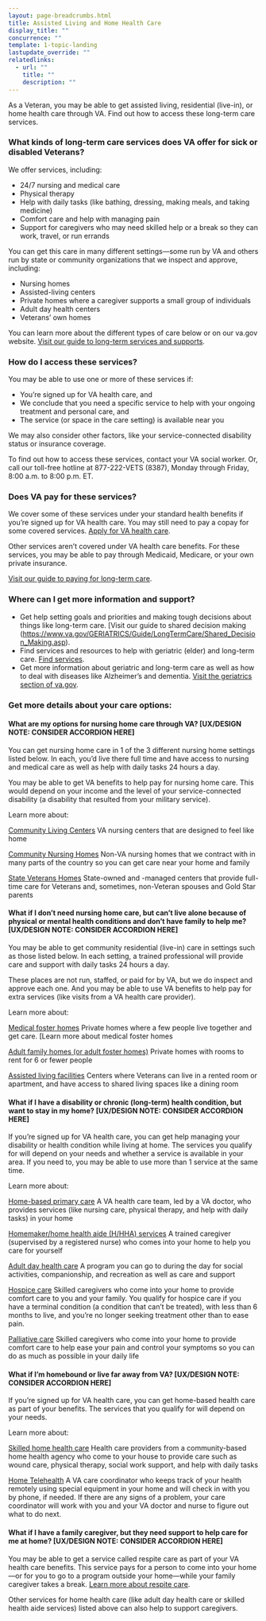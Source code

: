 ```yaml
---
layout: page-breadcrumbs.html
title: Assisted Living and Home Health Care
display_title: ""
concurrence: ""
template: 1-topic-landing
lastupdate_override: ""
relatedlinks:
  - url: ""
    title: ""
    description: ""
---
```


<div class="va-introtext">

As a Veteran, you may be able to get assisted living, residential (live-in), or home health care through VA. Find out how to access these long-term care services.

</div>

<div class="feature" markdown=“1”>

### What kinds of long-term care services does VA offer for sick or disabled Veterans?

We offer services, including:

- 24/7 nursing and medical care
- Physical therapy
- Help with daily tasks (like bathing, dressing, making meals, and taking medicine)
- Comfort care and help with managing pain
- Support for caregivers who may need skilled help or a break so they can work, travel, or run errands

You can get this care in many different settings—some run by VA and others run by state or community organizations that we inspect and approve, including:

- Nursing homes
- Assisted-living centers
- Private homes where a caregiver supports a small group of individuals
- Adult day health centers
- Veterans’ own homes

You can learn more about the different types of care below or on our va.gov website. [Visit our guide to long-term services and supports](https://www.va.gov/GERIATRICS/Guide/LongTermCare/index.asp). 

</div>

### How do I access these services?

You may be able to use one or more of these services if:

- You’re signed up for VA health care, and
- We conclude that you need a specific service to help with your ongoing treatment and personal care, and
- The service (or space in the care setting) is available near you

We may also consider other factors, like your service-connected disability status or insurance coverage. 

To find out how to access these services, contact your VA social worker. Or, call our toll-free hotline at 877-222-VETS (8387), Monday through Friday, 8:00 a.m. to 8:00 p.m. ET. 

### Does VA pay for these services?

We cover some of these services under your standard health benefits if you’re signed up for VA health care. You may still need to pay a copay for some covered services. [Apply for VA health care](/healthcare/apply/).

Other services aren’t covered under VA health care benefits. For these services, you may be able to pay through Medicaid, Medicare, or your own private insurance.

[Visit our guide to paying for long-term care](https://www.va.gov/geriatrics/guide/longtermcare/Paying_for_Long_Term_Care.asp#). 

### Where can I get more information and support?

- Get help setting goals and priorities and making tough decisions about things like long-term care. [Visit our guide to shared decision making (https://www.va.gov/GERIATRICS/Guide/LongTermCare/Shared_Decision_Making.asp). 
- Find services and resources to help with geriatric (elder) and long-term care. [Find services](https://www.va.gov/geriatrics/guide/longtermcare/Locate_Services.asp).  
- Get more information about geriatric and long-term care as well as how to deal with diseases like Alzheimer’s and dementia. [Visit the geriatrics section of va.gov](https://www.va.gov/Geriatrics/).

### Get more details about your care options:

#### What are my options for nursing home care through VA? [UX/DESIGN NOTE: CONSIDER ACCORDION HERE]

You can get nursing home care in 1 of the 3 different nursing home settings listed below. In each, you’d live there full time and have access to nursing and medical care as well as help with daily tasks 24 hours a day. 

You may be able to get VA benefits to help pay for nursing home care. This would depend on your income and the level of your service-connected disability (a disability that resulted from your military service).

Learn more about:

[Community Living Centers](https://www.va.gov/GERIATRICS/Guide/LongTermCare/VA_Community_Living_Centers.asp)
VA nursing centers that are designed to feel like home 

[Community Nursing Homes](https://www.va.gov/GERIATRICS/Guide/LongTermCare/Community_Nursing_Homes.asp)
Non-VA nursing homes that we contract with in many parts of the country so you can get care near your home and family 

[State Veterans Homes](https://www.va.gov/GERIATRICS/Guide/LongTermCare/State_Veterans_Homes.asp#)
State-owned and -managed centers that provide full-time care for Veterans and, sometimes, non-Veteran spouses and Gold Star parents  

#### What if I don’t need nursing home care, but can’t live alone because of physical or mental health conditions and don’t have family to help me? [UX/DESIGN NOTE: CONSIDER ACCORDION HERE]

You may be able to get community residential (live-in) care in settings such as those listed below. In each setting, a trained professional will provide care and support with daily tasks 24 hours a day.

These places are not run, staffed, or paid for by VA, but we do inspect and approve each one. And you may be able to use VA benefits to help pay for extra services (like visits from a VA health care provider).

Learn more about:

[Medical foster homes](https://www.va.gov/GERIATRICS/Guide/LongTermCare/Medical_Foster_Homes.asp)
Private homes where a few people live together and get care. [Learn more about medical foster homes

[Adult family homes (or adult foster homes)](https://www.va.gov/GERIATRICS/Guide/LongTermCare/Adult_Family_Homes.asp)
Private homes with rooms to rent for 6 or fewer people 

[Assisted living facilities](https://www.va.gov/GERIATRICS/Guide/LongTermCare/Assisted_Living.asp)
Centers where Veterans can live in a rented room or apartment, and have access to shared living spaces like a dining room 

#### What if I have a disability or chronic (long-term) health condition, but want to stay in my home? [UX/DESIGN NOTE: CONSIDER ACCORDION HERE]

If you’re signed up for VA health care, you can get help managing your disability or health condition while living at home. The services you qualify for will depend on your needs and whether a service is available in your area. If you need to, you may be able to use more than 1 service at the same time. 

Learn more about:

[Home-based primary care](https://www.va.gov/GERIATRICS/Guide/LongTermCare/Home_Based_Primary_Care.asp)
A VA health care team, led by a VA doctor, who provides services (like nursing care, physical therapy, and help with daily tasks) in your home 

[Homemaker/home health aide (H/HHA) services](https://www.va.gov/GERIATRICS/Guide/LongTermCare/Homemaker_and_Home_Health_Aide_Care.asp#)
A trained caregiver (supervised by a registered nurse) who comes into your home to help you care for yourself  

[Adult day health care](https://www.va.gov/Geriatrics/guide/longtermcare/Adult_Day_Health_Care.asp)
A program you can go to during the day for social activities, companionship, and recreation as well as care and support 

[Hospice care](https://www.va.gov/GERIATRICS/Guide/LongTermCare/Hospice_Care.asp#)
Skilled caregivers who come into your home to provide comfort care to you and your family. You qualify for hospice care if you have a terminal condition (a condition that can’t be treated), with less than 6 months to live, and you’re no longer seeking treatment other than to ease pain.

[Palliative care](https://www.va.gov/GERIATRICS/Guide/LongTermCare/Palliative_Care.asp)
Skilled caregivers who come into your home to provide comfort care to help ease your pain and control your symptoms so you can do as much as possible in your daily life 

#### What if I’m homebound or live far away from VA? [UX/DESIGN NOTE: CONSIDER ACCORDION HERE]

If you’re signed up for VA health care, you can get home-based health care as part of your benefits. The services that you qualify for will depend on your needs.

Learn more about:

[Skilled home health care](https://www.va.gov/GERIATRICS/Guide/LongTermCare/Skilled_Home_Health_Care.asp)
Health care providers from a community-based home health agency who come to your house to provide care such as wound care, physical therapy, social work support, and help with daily tasks

[Home Telehealth](https://www.va.gov/GERIATRICS/Guide/LongTermCare/Telehealth_Care.asp)
A VA care coordinator who keeps track of your health remotely using special equipment in your home and will check in with you by phone, if needed. If there are any signs of a problem, your care coordinator will work with you and your VA doctor and nurse to figure out what to do next. 

#### What if I have a family caregiver, but they need support to help care for me at home? [UX/DESIGN NOTE: CONSIDER ACCORDION HERE]

You may be able to get a service called respite care as part of your VA health care benefits. This service pays for a person to come into your home—or for you to go to a program outside your home—while your family caregiver takes a break. [Learn more about respite care](https://www.va.gov/GERIATRICS/Guide/LongTermCare/Respite_Care.asp#).

Other services for home health care (like adult day health care or skilled health aide services) listed above can also help to support caregivers.
